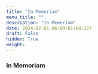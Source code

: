 ```yaml
---
title: "In Memoriam"
menu_title: ""
description: "In Memoriam"
date: 2024-02-01 06:00:01+00:277
draft: False
hidden: True
weight:
---
```

### In Memoriam

